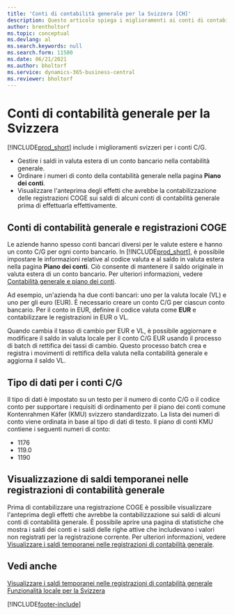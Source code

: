 ```yaml
---
title: 'Conti di contabilità generale per la Svizzera [CH]'
description: Questo articolo spiega i miglioramenti ai conti di contabilità generale e alle registrazioni COGE per la Svizzera.
author: brentholtorf
ms.topic: conceptual
ms.devlang: al
ms.search.keywords: null
ms.search.form: 11500
ms.date: 06/21/2021
ms.author: bholtorf
ms.service: dynamics-365-business-central
ms.reviewer: bholtorf
---
```

# <a name="swiss-general-ledger-accounts"></a>Conti di contabilità generale per la Svizzera
[!INCLUDE[prod_short](../../includes/prod_short.md)] include i miglioramenti svizzeri per i conti C/G.

- Gestire i saldi in valuta estera di un conto bancario nella contabilità generale.  
- Ordinare i numeri di conto della contabilità generale nella pagina **Piano dei conti**.  
- Visualizzare l'anteprima degli effetti che avrebbe la contabilizzazione delle registrazioni COGE sui saldi di alcuni conti di contabilità generale prima di effettuarla effettivamente.  

## <a name="general-ledger-accounts-and-general-journals"></a>Conti di contabilità generale e registrazioni COGE
Le aziende hanno spesso conti bancari diversi per le valute estere e hanno un conto C/G per ogni conto bancario. In [!INCLUDE[prod_short](../../includes/prod_short.md)], è possibile impostare le informazioni relative al codice valuta e al saldo in valuta estera nella pagina **Piano dei conti**. Ciò consente di mantenere il saldo originale in valuta estera di un conto bancario. Per ulteriori informazioni, vedere [Contabilità generale e piano dei conti](../../finance-general-ledger.md).  

Ad esempio, un'azienda ha due conti bancari: uno per la valuta locale (VL) e uno per gli euro (EUR). È necessario creare un conto C/G per ciascun conto bancario. Per il conto in EUR, definire il codice valuta come **EUR** e contabilizzare le registrazioni in EUR o VL.  

Quando cambia il tasso di cambio per EUR e VL, è possibile aggiornare e modificare il saldo in valuta locale per il conto C/G EUR usando il processo di batch di rettifica dei tassi di cambio. Questo processo batch crea e registra i movimenti di rettifica della valuta nella contabilità generale e aggiorna il saldo VL.  

## <a name="data-type-for-general-ledger-accounts"></a>Tipo di dati per i conti C/G
Il tipo di dati è impostato su un testo per il numero di conto C/G o il codice conto per supportare i requisiti di ordinamento per il piano dei conti comune Kontenrahmen Käfer (KMU) svizzero standardizzato. La lista dei numeri di conto viene ordinata in base al tipo di dati di testo. Il piano di conti KMU contiene i seguenti numeri di conto:  

- 1176  
- 119.0  
- 1190  

## <a name="viewing-temporary-balances-in-general-journals"></a>Visualizzazione di saldi temporanei nelle registrazioni di contabilità generale
Prima di contabilizzare una registrazione COGE è possibile visualizzare l'anteprima degli effetti che avrebbe la contabilizzazione sui saldi di alcuni conti di contabilità generale. È possibile aprire una pagina di statistiche che mostra i saldi dei conti e i saldi delle righe attive che includevano i valori non registrati per la registrazione corrente. Per ulteriori informazioni, vedere [Visualizzare i saldi temporanei nelle registrazioni di contabilità generale](how-to-view-temporary-balances-in-general-ledger-journals.md).  

## <a name="see-also"></a>Vedi anche

[Visualizzare i saldi temporanei nelle registrazioni di contabilità generale](how-to-view-temporary-balances-in-general-ledger-journals.md)  
[Funzionalità locale per la Svizzera](switzerland-local-functionality.md)  


[!INCLUDE[footer-include](../../includes/footer-banner.md)]
